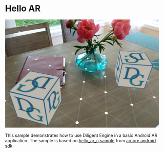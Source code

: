 # Hello AR

![](Screenshot.png)

This sample demonstrates how to use Diligent Engine in a basic Android AR application.
The sample is based on [hello_ar_c sample](https://github.com/google-ar/arcore-android-sdk/tree/master/samples/hello_ar_c)
from [arcore android sdk](https://github.com/google-ar/arcore-android-sdk).
